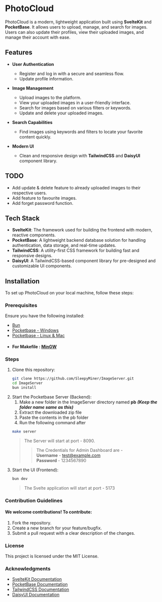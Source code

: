 # PhotoCloud

PhotoCloud is a modern, lightweight application built using **SvelteKit** and **PocketBase**. It allows users to upload, manage, and search for images. Users can also update their profiles, view their uploaded images, and manage their account with ease.

## Features

- **User Authentication**

  - Register and log in with a secure and seamless flow.
  - Update profile information.

- **Image Management**

  - Upload images to the platform.
  - View your uploaded images in a user-friendly interface.
  - Search for images based on various filters or keywords.
  - Update and delete your uploaded images.

- **Search Capabilities**
  - Find images using keywords and filters to locate your favorite content quickly.
- **Modern UI**
  - Clean and responsive design with **TailwindCSS** and **DaisyUI** component library.

## TODO
- Add update & delete feature to already uploaded images to their respective users.
- Add feature to favourite images.
- Add forget password function.

## Tech Stack

- **SvelteKit**: The framework used for building the frontend with modern, reactive components.
- **PocketBase**: A lightweight backend database solution for handling authentication, data storage, and real-time updates.
- **TailwindCSS**: A utility-first CSS framework for building fast and responsive designs.
- **DaisyUI**: A TailwindCSS-based component library for pre-designed and customizable UI components.

## Installation

To set up PhotoCloud on your local machine, follow these steps:

### Prerequisites

Ensure you have the following installed:

- [Bun](https://bun.sh/)
- [Pocketbase - Windows](https://github.com/pocketbase/pocketbase/releases/download/v0.24.1/pocketbase_0.24.1_windows_amd64.zip)
- [Pocketbase - Linux & Mac](https://github.com/pocketbase/pocketbase/releases/download/v0.24.1/pocketbase_0.24.1_linux_amd64.zip)
- #### For Makefile : [MinGW](https://www.mingw-w64.org/downloads/#winlibscom)

### Steps

1. Clone this repository:
   ```bash
   git clone https://github.com/SleepyMiner/ImageServer.git
   cd ImageServer
   bun install
   ```
2. Start the Pocketbase Server (Backend):
   1. Make a new folder in the ImageServer directory named **pb** ***(Keep the folder name same as this)***
   2. Extract the downloaded zip file
   3. Paste the contents in the pb folder
   4. Run the following command after
   ```bash
   make server
   ```
   > The Server will start at port - 8090.
   > > The Credentials for Admin Dashboard are - \
   > > **Username** - test@example.com \
   > > **Password** - 1234567890
4. Start the UI (Frontend):
   ```bash
   bun dev
   ```
   > The Svelte application will start at port - 5173

### Contribution Guidelines

#### We welcome contributions! To contribute:

1. Fork the repository.
2. Create a new branch for your feature/bugfix.
3. Submit a pull request with a clear description of the changes.

### License

This project is licensed under the MIT License.

### Acknowledgments

- [SvelteKit Documentation](https://svelte.dev/docs/kit/introduction)
- [PocketBase Documentation](https://pocketbase.io/docs/)
- [TailwindCSS Documentation](https://tailwindcss.com/docs/)
- [DaisyUI Documentation](https://daisyui.com/docs/)
